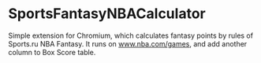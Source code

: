 # SportsFantasyNBACalculator
Simple extension for Chromium, which calculates fantasy points by rules of Sports.ru NBA Fantasy. It runs on www.nba.com/games, and add another column to Box Score table.
